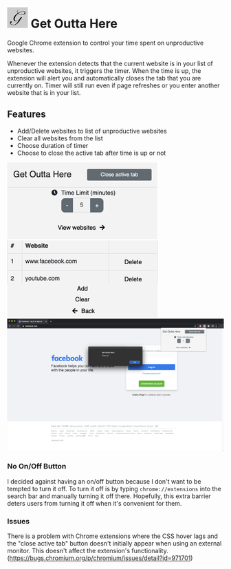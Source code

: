 # ![Get Outta Here](/images/icon48.png) Get Outta Here

Google Chrome extension to control your time spent on unproductive websites. 

Whenever the extension detects that the current website is in your list of unproductive websites, it triggers the timer. When the time is up, the extension will alert you and automatically closes the tab that you are currently on. Timer will still run even if page refreshes or you enter another website that is in your list.

## Features
- Add/Delete websites to list of unproductive websites
- Clear all websites from the list
- Choose duration of timer
- Choose to close the active tab after time is up or not
    
![popup](/images/popup.png) ![websites table](/images/websites_table.png) ![times up](/images/times_up.png)

### No On/Off Button
I decided against having an on/off button because I don't want to be tempted to turn it off. To turn it off is by typing `chrome://extensions` into the search bar and manually turning it off there. Hopefully, this extra barrier deters users from turning it off when it's convenient for them.

### Issues
There is a problem with Chrome extensions where the CSS hover lags and the "close active tab" button doesn't initially appear when using an external monitor. This doesn't affect the extension's functionality. 
(https://bugs.chromium.org/p/chromium/issues/detail?id=971701)



